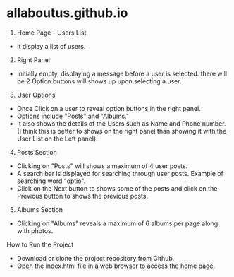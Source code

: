 # allaboutus.github.io

1. Home Page - Users List
- it display a list of users.

2. Right Panel
- Initially empty, displaying a message before a user is selected.
there will be 2 Option buttons will shows up upon selecting a user.

3. User Options
- Once Click on a user to reveal option buttons in the right panel.
- Options include "Posts" and "Albums."
- It also shows the details of the Users such as Name and Phone number. (I think this is better to shows on the right panel than showing it with the User List on the Left panel).

4. Posts Section
- Clicking on "Posts" will shows a maximum of 4 user posts.
- A search bar is displayed for searching through user posts. Example of searching word "optio".
- Click on the Next button to shows some of the posts and click on the Previous button to shows the previous posts.

5. Albums Section
- Clicking on "Albums" reveals a maximum of 6 albums per page along with photos.

How to Run the Project
- Download or clone the project repository from Github.
- Open the index.html file in a web browser to access the home page.
